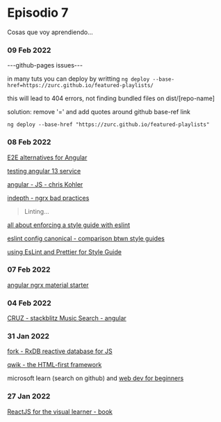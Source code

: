 # Episodio 7

Cosas que voy aprendiendo...

### 09 Feb 2022

---github-pages issues---


in many tuts you can deploy by writting `ng deploy --base-href=https://zurc.github.io/featured-playlists/`

this will lead to 404 errors, not finding bundled files on dist/[repo-name]

solution: remove '=' and add quotes around github base-ref link

`ng deploy --base-href "https://zurc.github.io/featured-playlists"`

### 08 Feb 2022

[E2E alternatives for Angular](https://dzone.com/articles/protractor-end-of-life-alternative-tools)

[testing angular 13 service](https://typeshare.co/eliagentili/posts/how-to-test-an-angular-13-service)

[angular - JS - chris Kohler](https://christiankohler.net/)

[indepth - ngrx bad practices](https://indepth.dev/posts/1442/ngrx-bad-practices)

>  Linting...

[all about enforcing a style guide with eslint](https://codeburst.io/eslint-everything-you-need-to-know-about-enforcing-a-style-guide-with-eslint-d4520c732dcb)

[eslint config canonical - comparison btwn style guides](https://github.com/gajus/eslint-config-canonical#table-of-comparison)

[using EsLint and Prettier for Style Guide](https://www.linkedin.com/pulse/using-eslint-prettier-style-guide-david-ara%25C3%25BAjo/)

### 07 Feb 2022

[angular ngrx material starter](https://github.com/tomastrajan/angular-ngrx-material-starter)

### 04 Feb 2022

[CRUZ - stackblitz Music Search - angular](https://stackblitz.com/edit/angular-ivy-ohdq3s)

### 31 Jan 2022

[fork - RxDB reactive database for JS](https://github.com/Zurc/rxdb)

[qwik - the HTML-first framework](https://github.com/BuilderIO/qwik)

microsoft learn (search on github) and [web dev for beginners](https://github.com/microsoft/Web-Dev-For-Beginners)

### 27 Jan 2022

[ReactJS for the visual learner - book](https://leanpub.com/reactjsforthevisuallearner/read#leanpub-auto-chapter-1--what-is-this-all-about)
